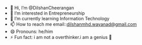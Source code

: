 - 👋 Hi, I’m @DilshanCheerangan
- 👀 I’m interested in Entrepreneurship
- 🌱 I’m currently learning Information Technology 
- 📫 How to reach me email::dilshanmhd.wayanad@gmail.com 
- 😄 Pronouns: he/him
- ⚡ Fun fact: i am not a overthinker.i am a genius 🗿

<!---
DilshanCheerangan/DilshanCheerangan is a ✨ special ✨ repository because its `README.md` (this file) appears on your GitHub profile.
You can click the Preview link to take a look at your changes.
--->

